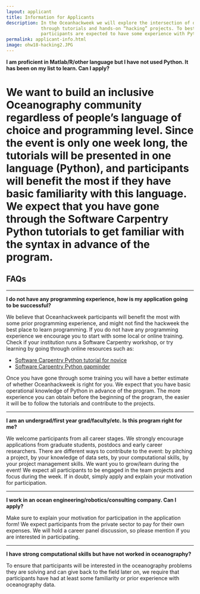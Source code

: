 ```yaml
---
layout: applicant
title: Information for Applicants
description: In the Oceanhackweek we will explore the intersection of data science and oceanography
             through tutorials and hands-on “hacking” projects. To best benefit from the program,
             participants are expected to have some experience with Python programming and data analysis.
permalink: applicant-info.html
image: ohw18-hacking2.JPG
---
```


**I am proficient in Matlab/R/other language but I have not used Python. It has been on my list to learn. Can I apply?**

We want to build an inclusive Oceanography community regardless of people’s language of choice and programming level. Since the event is only one week long, the tutorials will be presented in one language (Python), and participants will benefit the most if they have basic familiarity with this language. We expect that you have gone through the Software Carpentry Python tutorials to get familiar with the syntax in advance of the program.
=======
## FAQs

---

**I do not have any programming experience, how is my application going to be successful?**

We believe that Oceanhackweek participants will benefit the most with some prior programming experience, and might not find the hackweek the best place to learn programming. If you do not have any programming experience we encourage you to start with some local or online training. Check if your institution runs a Software Carpentry workshop, or try learning by going through online resources such as:
 - [Software Carpentry Python tutorial for novice](http://swcarpentry.github.io/python-novice-inflammation)
 - [Software Carpentry Python gapminder](http://swcarpentry.github.io/python-novice-gapminder)

Once you have gone through some training you will have a better estimate of whether Oceanhackweek is right for you. We expect that you have basic operational knowledge of Python in advance of the program. The more experience you can obtain before the beginning of the program, the easier it will be to follow the tutorials and contribute to the projects.

---

**I am an undergrad/first year grad/faculty/etc. Is this program right for me?**

We welcome participants from all career stages. We strongly encourage applications from graduate students, postdocs and early career researchers. There are different ways to contribute to the event: by pitching a project, by your knowledge of data sets, by your computational skills, by your project management skills. We want you to grow/learn during the event! We expect all participants to be engaged in the team projects and focus during the week. If in doubt, simply apply and explain your motivation for participation.

---

**I work in an ocean engineering/robotics/consulting company. Can I apply?**

Make sure to explain your motivation for participation in the application form! We expect participants from the private sector to pay for their own expenses. We will hold a career panel discussion, so please mention if you are interested in participating.

---

**I have strong computational skills but have not worked in oceanography?**

To ensure that participants will be interested in the oceanography problems they are solving and can give back to the field later on, we require that participants have had at least some familiarity or prior experience with oceanography data.
